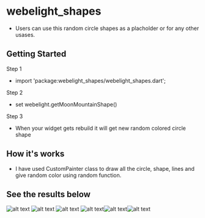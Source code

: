 # webelight_shapes

- Users can use this random circle shapes as a placholder or for any other usases.

## Getting Started


Step 1
- import 'package:webelight_shapes/webelight_shapes.dart';

Step 2
- set webelight.getMoonMountainShape(<!-- set your size in double -->)

Step 3
- When your widget gets rebuild it will get new random colored circle shape


## How it's works

- I have used CustomPainter class to draw all the circle, shape, lines and give random color using random function.

## See the results below

![alt text](https://i.imgur.com/KqvISA8.jpg) ![alt text](https://i.imgur.com/d5TyWgY.jpg) ![alt text](https://i.imgur.com/oj5nC5w.jpg)
![alt text](https://i.imgur.com/wd9QpZn.jpg)![alt text](https://i.imgur.com/5QFxl7q.jpg)![alt text](https://i.imgur.com/FfZbNPk.jpg)
